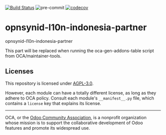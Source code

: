 [![Build Status](https://travis-ci.com/open-synergy/opnsynid-l10n-indonesia-partner.svg?branch=8.0)](https://travis-ci.com/open-synergy/opnsynid-l10n-indonesia-partner)
![pre-commit](https://github.com/open-synergy/opnsynid-l10n-indonesia-partner/actions/workflows/pre-commit.yml/badge.svg)
[![codecov](https://codecov.io/gh/open-synergy/opnsynid-l10n-indonesia-partner/branch/8.0/graph/badge.svg)](https://codecov.io/gh/open-synergy/opnsynid-l10n-indonesia-partner)

<!-- /!\ do not modify above this line -->

# opnsynid-l10n-indonesia-partner

opnsynid-l10n-indonesia-partner

<!-- /!\ do not modify below this line -->

<!-- prettier-ignore-start -->

[//]: # (addons)

This part will be replaced when running the oca-gen-addons-table script from OCA/maintainer-tools.

[//]: # (end addons)

<!-- prettier-ignore-end -->

## Licenses

This repository is licensed under [AGPL-3.0](LICENSE).

However, each module can have a totally different license, as long as they adhere to OCA
policy. Consult each module's `__manifest__.py` file, which contains a `license` key
that explains its license.

----

OCA, or the [Odoo Community Association](http://odoo-community.org/), is a nonprofit
organization whose mission is to support the collaborative development of Odoo features
and promote its widespread use.
